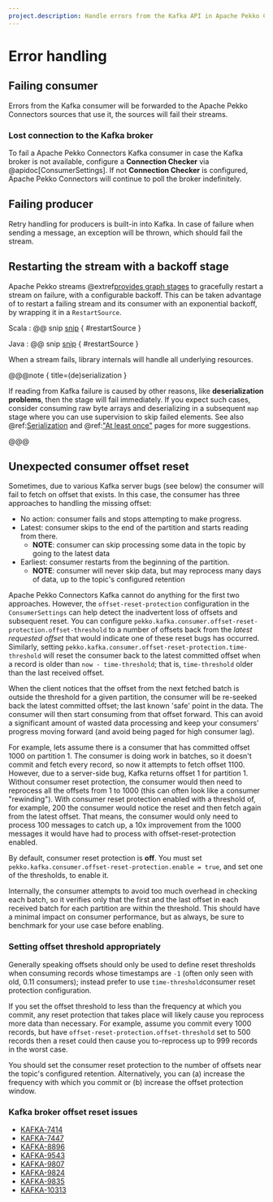 ```yaml
---
project.description: Handle errors from the Kafka API in Apache Pekko Connectors Kafka.
---
```

# Error handling

## Failing consumer

Errors from the Kafka consumer will be forwarded to the Apache Pekko Connectors sources that use it, the sources will fail their streams.

### Lost connection to the Kafka broker

To fail a Apache Pekko Connectors Kafka consumer in case the Kafka broker is not available, configure a **Connection Checker** via @apidoc[ConsumerSettings]. If not **Connection Checker** is configured, Apache Pekko Connectors will continue to poll the broker indefinitely.


## Failing producer

Retry handling for producers is built-in into Kafka. In case of failure when sending a message, an exception will be thrown, which should fail the stream. 

## Restarting the stream with a backoff stage

Apache Pekko streams @extref[provides graph stages](pekko:stream/stream-error.html#delayed-restarts-with-a-backoff-stage)
to gracefully restart a stream on failure, with a configurable backoff. This can be taken advantage of to restart a failing stream and its consumer with an exponential backoff, by wrapping it in a `RestartSource`.

Scala
: @@ snip [snip](/tests/src/test/scala/docs/scaladsl/ConsumerExample.scala) { #restartSource }

Java
: @@ snip [snip](/tests/src/test/java/docs/javadsl/ConsumerExampleTest.java) { #restartSource }

When a stream fails, library internals will handle all underlying resources.

@@@note { title=(de)serialization }

If reading from Kafka failure is caused by other reasons, like **deserialization problems**, then the stage will fail immediately. If you expect such cases, consider
consuming raw byte arrays and deserializing in a subsequent `map` stage where you can use supervision to skip failed elements. See also @ref:[Serialization](serialization.md) and @ref:["At least once"](atleastonce.md) pages for more suggestions.

@@@

## Unexpected consumer offset reset

Sometimes, due to various Kafka server bugs (see below) the consumer will fail to fetch on offset that
 exists. In this case, the consumer has three approaches to handling the missing offset:
 
  * No action: consumer fails and stops attempting to make progress.
  * Latest: consumer skips to the end of the partition and starts reading from there. 
    - **NOTE**: consumer can skip processing some data in the topic by going to the latest data
  * Earliest: consumer restarts from the beginning of the partition.
    - **NOTE**: consumer will never skip data, but may reprocess many days of data, up to the topic's configured
   retention

Apache Pekko Connectors Kafka cannot do anything for the first two approaches. However, the `offset-reset-protection` configuration in
 the `ConsumerSettings` can help detect the inadvertent loss of offsets and subsequent reset. You can configure 
`pekko.kafka.consumer.offset-reset-protection.offset-threshold` to a number of offsets back from the _latest requested
 offset_ that would indicate one of these reset bugs has occurred. Similarly, setting 
`pekko.kafka.consumer.offset-reset-protection.time-threshold` will reset the consumer back to the latest committed offset
 when a record is older than `now - time-threshold`; that is, `time-threshold` older than the last received offset.

When the client notices that the offset from the next fetched batch is outside the threshold for a given partition, the
consumer will be re-seeked back the latest committed offset; the last known 'safe' point in the data. The consumer will
then start consuming from that offset forward. This can avoid a significant amount of wasted data processing and keep
 your consumers' progress moving forward (and avoid being paged for high consumer lag).

For example, lets assume there is a consumer that has committed offset 1000 on partition 1. The consumer is doing
work in batches, so it doesn't commit and fetch every record, so now it attempts to fetch offset 1100. However, due
to a server-side bug, Kafka returns offset 1 for partition 1. Without consumer reset protection, the consumer
 would then need to reprocess all the offsets from 1 to 1000 (this can often look like a consumer "rewinding"). With 
consumer reset protection enabled with a threshold of, for example, 200 the consumer would notice the reset and then
fetch again from the latest offset. That means, the consumer would only need to process 100 messages to catch up, a
10x improvement from the 1000 messages it would have had to process with offset-reset-protection enabled.

By default, consumer reset protection is **off**. You must set 
`pekko.kafka.consumer.offset-reset-protection.enable = true`, and set one of the thresholds, to enable it.

Internally, the consumer attempts to avoid too much overhead in checking each batch, so it verifies only that the first
and the last offset in each received batch for each partition are within the threshold. This should have a minimal
impact on consumer performance, but as always, be sure to benchmark for your use case before enabling. 

### Setting offset threshold appropriately

Generally speaking offsets should only be used to define reset thresholds when consuming records whose timestamps are
 `-1` (often only seen with old, 0.11 consumers); instead prefer to use `time-threshold`consumer reset protection
 configuration. 

If you set the offset threshold to less than the frequency at which you commit, any reset protection that takes
place will likely cause you reprocess more data than necessary. For example, assume you commit every 1000 records, but
have `offset-reset-protection.offset-threshold` set to 500 records then a reset could then cause you to-reprocess up to
999 records in the worst case. 

You should set the consumer reset protection to the number of offsets near the topic's configured retention. 
Alternatively, you can  (a) increase the frequency with which you commit or (b) increase the offset protection window.

### Kafka broker offset reset issues

 * [KAFKA-7414](https://issues.apache.org/jira/browse/KAFKA-7414)
 * [KAFKA-7447](https://issues.apache.org/jira/browse/KAFKA-7447)
 * [KAFKA-8896](https://issues.apache.org/jira/browse/KAFKA-8896)
 * [KAFKA-9543](https://issues.apache.org/jira/browse/KAFKA-9543)
 * [KAFKA-9807](https://issues.apache.org/jira/browse/KAFKA-9807)
 * [KAFKA-9824](https://issues.apache.org/jira/browse/KAFKA-9824)
 * [KAFKA-9835](https://issues.apache.org/jira/browse/KAFKA-9835)
 * [KAFKA-10313](https://issues.apache.org/jira/browse/KAFKA-10313) 
